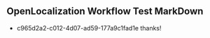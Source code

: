 ## OpenLocalization Workflow Test MarkDown
* c965d2a2-c012-4d07-ad59-177a9c1fad1e thanks!

<!--HONumber=Aug16_HO4-->


